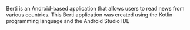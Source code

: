 Berti is an Android-based application that allows users to read news from various countries. This Berti application was created using the Kotlin programming language and the Android Studio IDE
